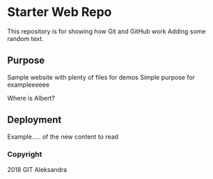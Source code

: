 # Starter Web Repo

This repository is for showing how Git and GitHub work
Adding some random text.

## Purpose

Sample website with plenty of files for demos
Simple purpose for exampleeeeee

Where is Albert?

## Deployment

Example..... of the new content to read

### Copyright

2018 GIT Aleksandra
